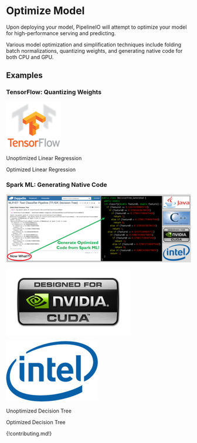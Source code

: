 # Optimize Model 
Upon deploying your model, PipelineIO will attempt to optimize your model for high-performance serving and predicting.

Various model optimization and simplification techniques include folding batch normalizations, quantizing weights, and generating native code for both CPU and GPU.

## Examples

### TensorFlow: Quantizing Weights
![TensorFlow](/img/tensorflow-logo-150x128.png)

Unoptimized Linear Regression 

Optimized Linear Regression

### Spark ML: Generating Native Code
![Generate and Optimize Spark ML Model](/img/ml-model-generating-and-optimizing.png) 

![Nvidia GPU](/img/nvidia-cuda-338x181.png) 

![Intel CPU](/img/intel-logo-250x165.png)

Unoptimized Decision Tree

Optimized Decision Tree
 
{!contributing.md!}
